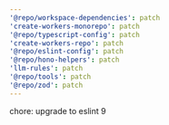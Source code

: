 ```yaml
---
'@repo/workspace-dependencies': patch
'create-workers-monorepo': patch
'@repo/typescript-config': patch
'create-workers-repo': patch
'@repo/eslint-config': patch
'@repo/hono-helpers': patch
'llm-rules': patch
'@repo/tools': patch
'@repo/zod': patch
---
```


chore: upgrade to eslint 9
